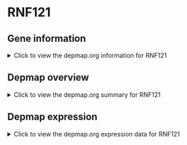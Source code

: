 <h1>RNF121</h1>

<h2>Gene information</h2>
<details>
  <summary>Click to view the depmap.org information for RNF121</summary>
  <iframe src="https://depmap.org/portal/gene/RNF121?tab=about" style="border:none;width:100%;height:800px"></iframe>
</details>

<h2>Depmap overview</h2>
<details>
  <summary>Click to view the depmap.org summary for RNF121</summary>
  <iframe src="https://depmap.org/portal/gene/RNF121?tab=overview" style="border:none;width:100%;height:800px"></iframe>
</details>

<h2>Depmap expression</h2>
<details>
  <summary>Click to view the depmap.org expression data for RNF121</summary>
  <iframe src="https://depmap.org/portal/gene/RNF121?tab=characterization" style="border:none;width:100%;height:800px"></iframe>
</details>


<!--
<h2>Reactome Pathway diagram</h2>
<details>
  <summary>Click to view Reactome pathway for RNF121</summary>
  PNAME
</details>
-->


